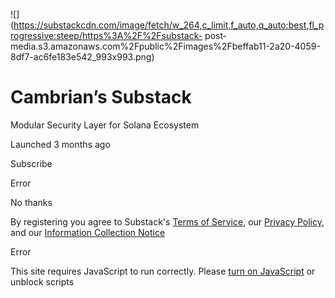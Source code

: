 ![](https://substackcdn.com/image/fetch/w_264,c_limit,f_auto,q_auto:best,fl_progressive:steep/https%3A%2F%2Fsubstack-
post-
media.s3.amazonaws.com%2Fpublic%2Fimages%2Fbeffab11-2a20-4059-8df7-ac6fe183e542_993x993.png)

# Cambrian’s Substack

Modular Security Layer for Solana Ecosystem

Launched 3 months ago

Subscribe

Error

No thanks

By registering you agree to Substack's [Terms of
Service](https://substack.com/tos), our [Privacy
Policy](https://substack.com/privacy), and our [Information Collection
Notice](https://substack.com/ccpa#personal-data-collected)

Error

This site requires JavaScript to run correctly. Please [turn on
JavaScript](https://enable-javascript.com/) or unblock scripts

